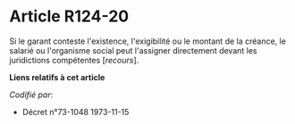 # Article R124-20

Si le garant conteste l'existence, l'exigibilité ou le montant de la créance, le salarié ou l'organisme social peut
l'assigner directement devant les juridictions compétentes [*recours*].

**Liens relatifs à cet article**

_Codifié par_:

  - Décret n°73-1048 1973-11-15

